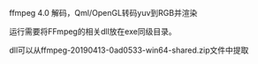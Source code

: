 ffmpeg 4.0 解码，Qml/OpenGL转码yuv到RGB并渲染

运行需要将FFmpeg的相关dll放在exe同级目录。

dll可以从ffmpeg-20190413-0ad0533-win64-shared.zip文件中提取

